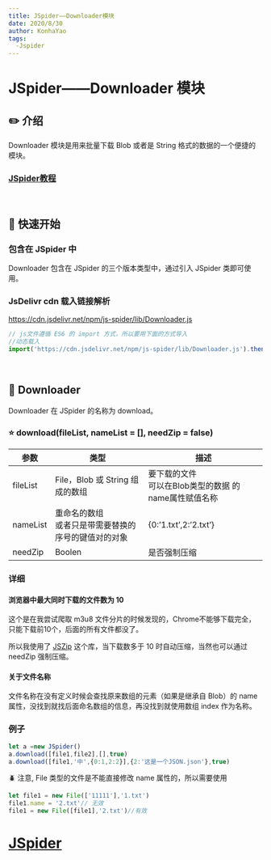 ```yaml
---
title: JSpider——Downloader模块
date: 2020/8/30
author: KonhaYao
tags:
  -Jspider
---
```


# JSpider——Downloader 模块

## :pencil2: 介绍

Downloader 模块是用来批量下载 Blob 或者是 String 格式的数据的一个便捷的模块。
### [JSpider教程](../JSpider.md)
<br>

## :hammer: 快速开始

###  包含在 JSpider 中

Downloader 包含在 JSpider 的三个版本类型中，通过引入 JSpider 类即可使用。

### JsDelivr cdn 载入链接解析

https://cdn.jsdelivr.net/npm/js-spider/lib/Downloader.js

```js
// js文件遵循 ES6 的 import 方式，所以要用下面的方式导入
//动态载入
import('https://cdn.jsdelivr.net/npm/js-spider/lib/Downloader.js').then(res=>window.Downloader = res)
```

<br>

## :book: Downloader

Downloader 在 JSpider 的名称为 download。

### :star: download(fileList, nameList = [], needZip = false)

| 参数     | 类型                                                     | 描述                                                      |
| -------- | -------------------------------------------------------- | --------------------------------------------------------- |
| fileList | File，Blob 或 String 组成的数组                          | 要下载的文件<br />可以在Blob类型的数据 的name属性赋值名称 |
| nameList | 重命名的数组<br />或者只是带需要替换的序号的键值对的对象 | {0:’1.txt’,2:’2.txt’}                                     |
| needZip  | Boolen                                                   | 是否强制压缩                                              |

### 详细

#### 浏览器中最大同时下载的文件数为 10 

这个是在我尝试爬取 m3u8 文件分片的时候发现的，Chrome不能够下载完全，只能下载前10个，后面的所有文件都没了。

所以我使用了 [JSZip](https://github.com/Stuk/jszip) 这个库，当下载数多于 10 时自动压缩，当然也可以通过 needZip 强制压缩。

#### 关于文件名称
文件名称在没有定义时候会查找原来数组的元素（如果是继承自 Blob）的 name 属性，没找到就找后面命名数组的信息，再没找到就使用数组 index 作为名称。

### 例子

```js
let a =new JSpider()
a.download([file1,file2],[],true)
a.download([file1,'中',{0:1,2:2}],{2:'这是一个JSON.json'},true)
```
:beetle: 注意, File 类型的文件是不能直接修改 name 属性的，所以需要使用

```js
let file1 = new File(['11111'],'1.txt')
file1.name = '2.txt'// 无效
file1 = new File([file1],'2.txt')//有效
```
# [JSpider](../JSpider.md)